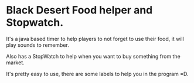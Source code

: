 # Black Desert Food helper and Stopwatch.

It's a java based timer to help players to not forget to use their food, it will play sounds to remember.

Also has a StopWatch to help when you want to buy something from the market.

It's pretty easy to use, there are some labels to help you in the program =D.
